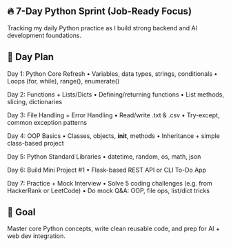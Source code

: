 ## 🔥 7-Day Python Sprint (Job-Ready Focus)

Tracking my daily Python practice as I build strong backend and AI development foundations.

## 📅 Day Plan
Day 1: Python Core Refresh
•	Variables, data types, strings, conditionals
•	Loops (for, while), range(), enumerate()

Day 2: Functions + Lists/Dicts
•	Defining/returning functions
•	List methods, slicing, dictionaries

Day 3: File Handling + Error Handling
•	Read/write .txt & .csv
•	Try-except, common exception patterns

Day 4: OOP Basics
•	Classes, objects, __init__, methods
•	Inheritance + simple class-based project

Day 5: Python Standard Libraries
•	datetime, random, os, math, json

Day 6: Build Mini Project #1
•	Flask-based REST API or CLI To-Do App

Day 7: Practice + Mock Interview
•	Solve 5 coding challenges (e.g. from HackerRank or LeetCode)
•	Do mock Q&A: OOP, file ops, list/dict tricks

## 🎯 Goal
Master core Python concepts, write clean reusable code, and prep for AI + web dev integration.
